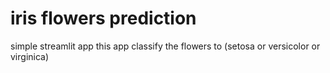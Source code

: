 # iris flowers prediction 
simple streamlit app 
this app classify the flowers to (setosa or versicolor or virginica) 
